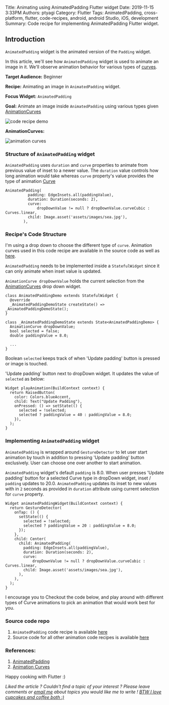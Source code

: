 Title: Animating using AnimatedPadding Flutter widget
Date: 2019-11-15 3:33PM
Authors: ptyagi
Category: Flutter
Tags: AnimatedPadding, cross-platform, flutter, code-recipes, android, android Studio, iOS, development
Summary: Code recipe for implementing AnimatedPadding Flutter widget.  


## Introduction

`AnimatedPadding` widget is the animated version of the `Padding` widget.

In this article, we'll see how `AnimatedPadding` widget is used to animate an image in it. We'll observe animation behavior for various types of [curves](https://api.flutter.dev/flutter/animation/Curves-class.html).

**Target Audience:** Beginner

**Recipe:** Animating an image in `AnimatedPadding` widget.

**Focus Widget:** `AnimatedPadding`

**Goal:** Animate an image inside `AnimatedPadding` using various types given [AnimationCurves](https://gist.github.com/ptyagicodecamp/92f7ab72466b65a82da2c44f1c2fc262)


![code recipe demo]({attach}../../images/flutter/anim_padding_1.jpg)


**AnimationCurves:**

![animation curves]({attach}../../images/flutter/anim_curves.jpg)


### Structure of `AnimatedPadding` widget

`AnimatedPadding` uses `duration` and `curve` properties to animate from previous value of inset to a newer value. The `duration` value controls how long animation would take whereas `curve` property's value provides the type of animation [Curve](https://api.flutter.dev/flutter/animation/Curves-class.html)

```
AnimatedPadding(
          padding: EdgeInsets.all(paddingValue),
          duration: Duration(seconds: 2),
          curve:
              dropDownValue != null ? dropDownValue.curveCubic : Curves.linear,
          child: Image.asset('assets/images/sea.jpg'),
        ),
```

### Recipe's Code Structure ###

I'm using a drop down to choose the different type of `curve`. Animation curves used in this code recipe are available in the source code as well as [here](https://gist.github.com/ptyagicodecamp/92f7ab72466b65a82da2c44f1c2fc262).

`AnimatedPadding` needs to be implemented inside a `StatefulWidget` since it can only animate when inset value is updated.

`AnimationCurve dropDownValue` holds the current selection from the [AnimationCurves](https://gist.github.com/ptyagicodecamp/92f7ab72466b65a82da2c44f1c2fc262) drop down widget.

```
class AnimatedPaddingDemo extends StatefulWidget {
  @override
  _AnimatedPaddingDemoState createState() => _AnimatedPaddingDemoState();
}

class _AnimatedPaddingDemoState extends State<AnimatedPaddingDemo> {
  AnimationCurve dropDownValue;
  bool selected = false;
  double paddingValue = 8.0;

  ...
}  
```

Boolean `selected` keeps track of when 'Update padding' button is pressed or image is touched.

'Update padding' button next to dropDown widget. It updates the value of `selected` as below:

```
Widget playAnimation(BuildContext context) {
  return RaisedButton(
    color: Colors.blueAccent,
    child: Text("Update Padding"),
    onPressed: () => setState(() {
      selected = !selected;
      selected ? paddingValue = 40 : paddingValue = 8.0;
    }),
  );
}
```

### Implementing `AnimatedPadding` widget ###

`AnimatedPadding` is wrapped around `GestureDetector` to let user start animation by touch in addition to pressing 'Update padding' button exclusively. User can choose one over another to start animation.

`AnimatedPadding` widget's default `padding` is  8.0. When user presses 'Update padding' button for a selected Curve type in dropDown widget, inset / `padding` updates to 20.0. `AnimatedPadding` updates its inset to new values with in `2` seconds as provided in `duration` attribute using current selection for `curve` property.

```
Widget animatedPaddingWidget(BuildContext context) {
  return GestureDetector(
    onTap: () {
      setState(() {
        selected = !selected;
        selected ? paddingValue = 20 : paddingValue = 8.0;
      });
    },
    child: Center(
      child: AnimatedPadding(
        padding: EdgeInsets.all(paddingValue),
        duration: Duration(seconds: 2),
        curve:
            dropDownValue != null ? dropDownValue.curveCubic : Curves.linear,
        child: Image.asset('assets/images/sea.jpg'),
      ),
    ),
  );
}
```

I encourage you to Checkout the code below, and play around with different types of Curve animations to pick an animation that would work best for you.

### Source code repo ###

1. `AnimatedPadding` code recipe is available [here](https://github.com/ptyagicodecamp/flutter_cookbook/blob/animations/flutter_animations/flutter_animations/lib/animations/anim_padding.dart)
2. Source code for all other animation code recipes is available [here](https://github.com/ptyagicodecamp/flutter_cookbook/tree/animations/flutter_animations/flutter_animations)


### References: ###

1. [AnimatedPadding](https://api.flutter.dev/flutter/widgets/AnimatedPadding-class.html)
2. [Animation Curves](https://api.flutter.dev/flutter/animation/Curves-class.html)


Happy cooking with Flutter :)

_Liked the article ?
Couldn't find a topic of your interest ? Please leave comments or [email me](mailto:ptyagicodecamp@gmail.com) about topics you would like me to write !
[BTW I love cupcakes and coffee both :)](https://www.paypal.me/pritya)_
